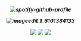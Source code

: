<h5 align="center">

[![spotify-github-profile](https://spotify-github-profile.kittinanx.com/api/view?uid=hbd4pjgr0xlt9ut8gxd4ofaqa&cover_image=true&theme=novatorem&show_offline=false&background_color=bc1f3a&interchange=false&bar_color=179cbd&bar_color_cover=false)](https://github.com/kittinan/spotify-github-profile)

![imageedit_1_6101384133](https://github.com/user-attachments/assets/ad4552b8-1ed5-4f71-8219-230bec40a622)

[<img src="https://github.com/user-attachments/assets/9bcd6e2d-be2e-4b93-8490-b869f859ebf3">](https://rentry.co/Jl-YEONG) ‎‎ ‎[<img src="https://github.com/user-attachments/assets/6c6746b4-7ae7-4b2e-aaf9-576032cbae90">](https://mewchiae.atabook.org/) ‎ ‎‎[<img src="https://github.com/user-attachments/assets/6e047bfc-2df8-484c-b321-7020ed15773b">](https://mew-chiae.straw.page/)

